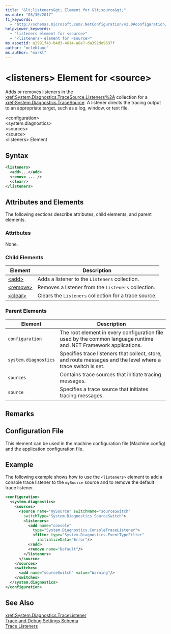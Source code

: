 ```yaml
---
title: "&lt;listeners&gt; Element for &lt;source&gt;"
ms.date: "03/30/2017"
f1_keywords: 
  - "http://schemas.microsoft.com/.NetConfiguration/v2.0#configuration/system.diagnostics/sources/source/listeners"
helpviewer_keywords: 
  - "listeners element for <source>"
  - "<listeners> element for <source>"
ms.assetid: a2991f43-b4d3-4614-a8e7-da392de9697f
author: "mcleblanc"
ms.author: "markl"
---
```

# &lt;listeners&gt; Element for &lt;source&gt;
Adds or removes listeners in the <xref:System.Diagnostics.TraceSource.Listeners%2A> collection for a <xref:System.Diagnostics.TraceSource>. A listener directs the tracing output to an appropriate target, such as a log, window, or text file.  
  
 \<configuration>  
\<system.diagnostics>  
\<sources>  
\<source>  
\<listeners> Element  
  
## Syntax  
  
```xml  
<listeners>   
  <add>...</add>  
  <remove ... />  
  <clear/>  
</listeners>  
```  
  
## Attributes and Elements  
 The following sections describe attributes, child elements, and parent elements.  
  
### Attributes  
 None.  
  
### Child Elements  
  
|Element|Description|  
|-------------|-----------------|  
|[\<add>](../../../../../docs/framework/configure-apps/file-schema/trace-debug/add-element-for-listeners-for-source.md)|Adds a listener to the `Listeners` collection.|  
|[\<remove>](../../../../../docs/framework/configure-apps/file-schema/trace-debug/remove-element-for-listeners-for-source.md)|Removes a listener from the `Listeners` collection.|  
|[\<clear>](../../../../../docs/framework/configure-apps/file-schema/trace-debug/clear-element-for-listeners-for-source.md)|Clears the `Listeners` collection for a trace source.|  
  
### Parent Elements  
  
|Element|Description|  
|-------------|-----------------|  
|`configuration`|The root element in every configuration file used by the common language runtime and .NET Framework applications.|  
|`system.diagnostics`|Specifies trace listeners that collect, store, and route messages and the level where a trace switch is set.|  
|`sources`|Contains trace sources that initiate tracing messages.|  
|`source`|Specifies a trace source that initiates tracing messages.|  
  
## Remarks  
  
## Configuration File  
 This element can be used in the machine configuration file (Machine.config) and the application configuration file.  
  
## Example  
 The following example shows how to use the `<listeners>` element to add a console trace listener to the `mySource` source and to remove the default trace listener.  
  
```xml  
<configuration>  
  <system.diagnostics>  
    <sources>  
      <source name="mySource" switchName="sourceSwitch"   
        switchType="System.Diagnostics.SourceSwitch">  
        <listeners>  
          <add name="console"   
            type="System.Diagnostics.ConsoleTraceListener">  
            <filter type="System.Diagnostics.EventTypeFilter"   
              initializeData="Error"/>  
          </add>  
          <remove name="Default"/>  
        </listeners>  
      </source>  
    </sources>  
    <switches>  
      <add name="sourceSwitch" value="Warning"/>  
    </switches>  
  </system.diagnostics>  
</configuration>  
```  
  
## See Also  
 <xref:System.Diagnostics.TraceListener>  
 [Trace and Debug Settings Schema](../../../../../docs/framework/configure-apps/file-schema/trace-debug/index.md)  
 [Trace Listeners](../../../../../docs/framework/debug-trace-profile/trace-listeners.md)
